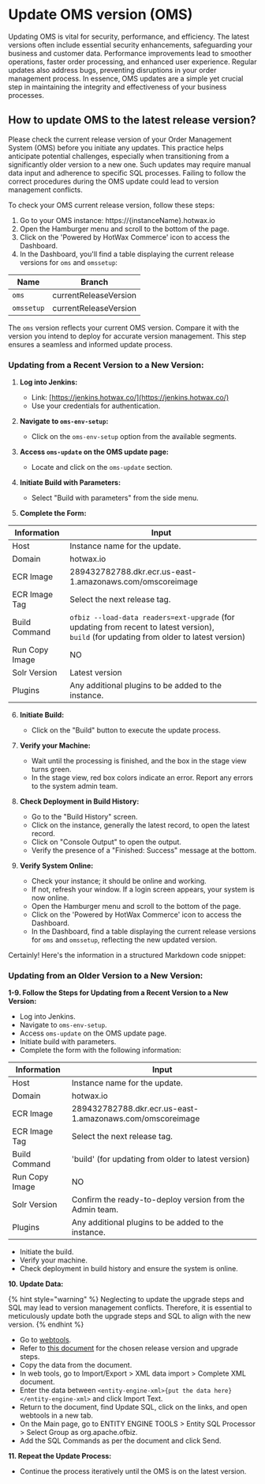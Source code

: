 # Update OMS version (OMS)

Updating OMS is vital for security, performance, and efficiency. The latest versions often include essential security enhancements, safeguarding your business and customer data. Performance improvements lead to smoother operations, faster order processing, and enhanced user experience. Regular updates also address bugs, preventing disruptions in your order management process. In essence, OMS updates are a simple yet crucial step in maintaining the integrity and effectiveness of your business processes.

## How to update OMS to the latest release version?

Please check the current release version of your Order Management System (OMS) before you initiate any updates. This practice helps anticipate potential challenges, especially when transitioning from a significantly older version to a new one. Such updates may require manual data input and adherence to specific SQL processes. Failing to follow the correct procedures during the OMS update could lead to version management conflicts. 

To check your OMS current release version, follow these steps:

1. Go to your OMS instance: https://{instanceName}.hotwax.io
2. Open the Hamburger menu and scroll to the bottom of the page.
3. Click on the 'Powered by HotWax Commerce' icon to access the Dashboard.
4. In the Dashboard, you'll find a table displaying the current release versions for `oms` and `omssetup`:

| Name       | Branch                |
|------------|-----------------------|
| `oms`        | currentReleaseVersion |
| `omssetup`   | currentReleaseVersion |

The `oms` version reflects your current OMS version. Compare it with the version you intend to deploy for accurate version management. This step ensures a seamless and informed update process.

### Updating from a Recent Version to a New Version:

1. **Log into Jenkins:**
   - Link: [https://jenkins.hotwax.co/](https://jenkins.hotwax.co/)
   - Use your credentials for authentication.

2. **Navigate to `oms-env-setup`:**
   - Click on the `oms-env-setup` option from the available segments.

3. **Access `oms-update` on the OMS update page:**
   - Locate and click on the `oms-update` section.

4. **Initiate Build with Parameters:**
   - Select "Build with parameters" from the side menu.

5. **Complete the Form:**

| Information            | Input                                                                                          |
|------------------------|------------------------------------------------------------------------------------------------|
| Host                   | Instance name for the update.                                                                  |
| Domain                 | hotwax.io                                                                                      |
| ECR Image              | 289432782788.dkr.ecr.us-east-1.amazonaws.com/omscoreimage                                    |
| ECR Image Tag          | Select the next release tag.                                                                   |
| Build Command          | `ofbiz --load-data readers=ext-upgrade` (for updating from recent to latest version),<br> `build` (for updating from older to latest version) |
| Run Copy Image         | NO                                                                                             |
| Solr Version           | Latest version                                      |
| Plugins                | Any additional plugins to be added to the instance.                                            |

6. **Initiate Build:**
   - Click on the "Build" button to execute the update process.

7. **Verify your Machine:**
   - Wait until the processing is finished, and the box in the stage view turns green.
   - In the stage view, red box colors indicate an error. Report any errors to the system admin team.

8. **Check Deployment in Build History:**
   - Go to the "Build History" screen.
   - Click on the instance, generally the latest record, to open the latest record.
   - Click on "Console Output" to open the output.
   - Verify the presence of a "Finished: Success" message at the bottom.

9. **Verify System Online:**
   - Check your instance; it should be online and working.
   - If not, refresh your window. If a login screen appears, your system is now online.
   - Open the Hamburger menu and scroll to the bottom of the page.
   - Click on the 'Powered by HotWax Commerce' icon to access the Dashboard.
   - In the Dashboard, find a table displaying the current release versions for `oms` and `omssetup`, reflecting the new updated version.

Certainly! Here's the information in a structured Markdown code snippet:

### Updating from an Older Version to a New Version:

**1-9. Follow the Steps for Updating from a Recent Version to a New Version:**
   - Log into Jenkins.
   - Navigate to `oms-env-setup`.
   - Access `oms-update` on the OMS update page.
   - Initiate build with parameters.
   - Complete the form with the following information:

| Information        | Input                                                                                          |
|--------------------|------------------------------------------------------------------------------------------------|
| Host               | Instance name for the update.                                                                  |
| Domain             | hotwax.io                                                                                      |
| ECR Image          | 289432782788.dkr.ecr.us-east-1.amazonaws.com/omscoreimage                                    |
| ECR Image Tag      | Select the next release tag.                                                                   |
| Build Command      | 'build' (for updating from older to latest version)                                           |
| Run Copy Image     | NO                                                                                             |
| Solr Version       | Confirm the ready-to-deploy version from the Admin team.                                      |
| Plugins            | Any additional plugins to be added to the instance.                                            |

   - Initiate the build.
   - Verify your machine.
   - Check deployment in build history and ensure the system is online.

**10. Update Data:**

{% hint style="warning" %}
Neglecting to update the upgrade steps and SQL may lead to version management conflicts. Therefore, it is essential to meticulously update both the upgrade steps and SQL to align with the new version.
{% endhint %}

   - Go to [webtools](https://{instanceName}.hotwax.io/webtools).
   - Refer to [this document](https://docs.google.com/document/d/1lfvjpqBiE__1fsCjq7VvQSSXjdRLVZg86zJIXDDK-zc/edit?hl=en&forcehl=1#heading=h.djn7rcq0batn) for the chosen release version and upgrade steps.
   - Copy the data from the document.
   - In web tools, go to Import/Export > XML data import > Complete XML document.
   - Enter the data between `<entity-engine-xml>{put the data here}</entity-engine-xml>` and click Import Text.
   - Return to the document, find Update SQL, click on the links, and open webtools in a new tab.
   - On the Main page, go to ENTITY ENGINE TOOLS > Entity SQL Processor > Select Group as org.apache.ofbiz.
   - Add the SQL Commands as per the document and click Send.

**11. Repeat the Update Process:**
   - Continue the process iteratively until the OMS is on the latest version.
   
